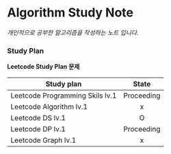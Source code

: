 # Algorithm Study Note

*개인적으로 공부한 알고리즘을 작성하는 노트 입니다.*

### Study Plan

__Leetcode Study Plan 문제__

| Study plan  | State |
| ------------- |:-------------:|
| Leetcode Programming Skils lv.1   | Proceeding    |
| Leetcode Algorithm lv.1   | x     |
| Leetcode DS lv.1          | O     |
| Leetcode DP lv.1          | Proceeding     |
| Leetcode Graph lv.1       | x     |
